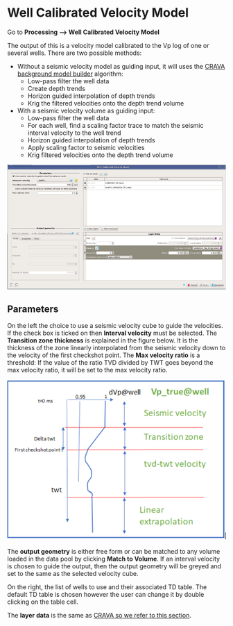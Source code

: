 # Well Calibrated Velocity Model

Go to **Processing --&gt; Well Calibrated Velocity Model**

The output of this is a velocity model calibrated to the Vp log of one or several wells. There are two possible methods:

* Without a seismic velocity model as guiding input, it will uses the [CRAVA background model builder](../readme.4/crava/crava-inversion.md) algorithm:
  * Low-pass filter the well data
  * Create depth trends
  * Horizon guided interpolation of depth trends
  * Krig the filtered velocities onto the depth trend volume
* With a seismic velocity volume as guiding input:
  * Low-pass filter the well data
  * For each well, find a scaling factor trace to match the seismic interval velocity to the well trend
  * Horizon guided interpolation of depth trends
  * Apply scaling factor to seismic velocities
  * Krig filtered velocities onto the depth trend volume

![Well Cailbrated Velocity Model](../../.gitbook/assets/image%20%2861%29.png)

## Parameters

On the left the choice to use a seismic velocity cube to guide the velocities. If the check box is ticked on then **Interval velocity** must be selected. The **Transition zone thickness** is explained in the figure below. It is the thickness of the zone linearly interpolated from the seismic velocity down to the velocity of the first checkshot point. The **Max velocity ratio** is a threshold: If the value of the ratio TVD divided by TWT  goes beyond the max velocity ratio, it will be set to the max velocity ratio.

![](../../.gitbook/assets/image%20%2843%29.png)

The **output geometry** is either free form or can be matched to any volume loaded in the data pool by clicking **Match to Volume**. If an interval velocity is chosen to guide the output, then the output geometry will be greyed and set to the same as the selected velocity cube.

On the right, the list of wells to use and their associated TD table. The default TD table is chosen however the user can change it by double clicking on the table cell.

The **layer data** is the same as [CRAVA so we refer to this section](../readme.4/crava/crava-inversion.md#zone-definition).

